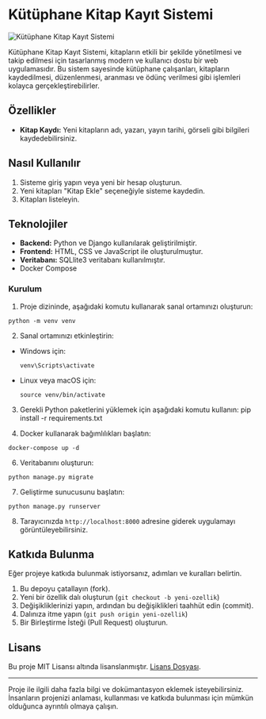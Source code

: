 # Kütüphane Kitap Kayıt Sistemi

![Kütüphane Kitap Kayıt Sistemi](https://r.resimlink.com/ZC6bWLxFGkf.png)

Kütüphane Kitap Kayıt Sistemi, kitapların etkili bir şekilde yönetilmesi ve takip edilmesi için tasarlanmış modern ve kullanıcı dostu bir web uygulamasıdır. Bu sistem sayesinde kütüphane çalışanları, kitapların kaydedilmesi, düzenlenmesi, aranması ve ödünç verilmesi gibi işlemleri kolayca gerçekleştirebilirler.

## Özellikler

- **Kitap Kaydı:** Yeni kitapların adı, yazarı, yayın tarihi, görseli gibi bilgileri kaydedebilirsiniz.

## Nasıl Kullanılır

1. Sisteme giriş yapın veya yeni bir hesap oluşturun.
2. Yeni kitapları "Kitap Ekle" seçeneğiyle sisteme kaydedin.
3. Kitapları listeleyin.

## Teknolojiler

- **Backend:** Python ve Django kullanılarak geliştirilmiştir.
- **Frontend:** HTML, CSS ve JavaScript ile oluşturulmuştur.
- **Veritabanı:** SQLlite3 veritabanı kullanılmıştır.
- Docker Compose

### Kurulum

1. Proje dizininde, aşağıdaki komutu kullanarak sanal ortamınızı oluşturun:
```
python -m venv venv
```

2. Sanal ortamınızı etkinleştirin:

  - Windows için:
  
    ```
    venv\Scripts\activate
    ```
  
  - Linux veya macOS için:
  
    ```
    source venv/bin/activate
    ```

3. Gerekli Python paketlerini yüklemek için aşağıdaki komutu kullanın:
   pip install -r requirements.txt


4. Docker kullanarak bağımlılıkları başlatın:
   
```
docker-compose up -d
```

6. Veritabanını oluşturun:
   
```
python manage.py migrate
```

7. Geliştirme sunucusunu başlatın:
```
python manage.py runserver
```

8. Tarayıcınızda `http://localhost:8000` adresine giderek uygulamayı görüntüleyebilirsiniz.

## Katkıda Bulunma

Eğer projeye katkıda bulunmak istiyorsanız, adımları ve kuralları belirtin.

1. Bu depoyu çatallayın (fork).
2. Yeni bir özellik dalı oluşturun (`git checkout -b yeni-ozellik`)
3. Değişikliklerinizi yapın, ardından bu değişiklikleri taahhüt edin (commit).
4. Dalınıza itme yapın (`git push origin yeni-ozellik`)
5. Bir Birleştirme İsteği (Pull Request) oluşturun.

## Lisans

Bu proje MIT Lisansı altında lisanslanmıştır. [Lisans Dosyası](LICENSE).

---

Proje ile ilgili daha fazla bilgi ve dokümantasyon eklemek isteyebilirsiniz. İnsanların projenizi anlaması, kullanması ve katkıda bulunması için mümkün olduğunca ayrıntılı olmaya çalışın.



